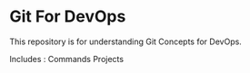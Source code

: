 # Git For DevOps

This repository is for understanding Git Concepts for DevOps.

Includes :
Commands
Projects
